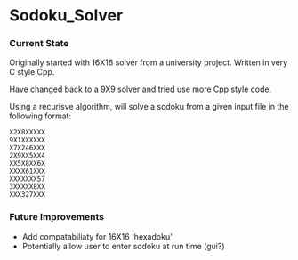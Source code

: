 # Sodoku_Solver
### Current State

Originally started with 16X16 solver from a university project. Written in very C style Cpp.

Have changed back to a 9X9 solver and tried use more Cpp style code.

Using a recurisve algorithm, will solve a sodoku from a given input file in the following format:

```
X2X8XXXXX
9X1XXXXXX
X7X246XXX
2X9XX5XX4
XX5X8XX6X
XXXX61XXX
XXXXXXX57
3XXXXX8XX
XXX327XXX
```

### Future Improvements

* Add compatabiliaty for 16X16 'hexadoku'
* Potentially allow user to enter sodoku at run time (gui?)
